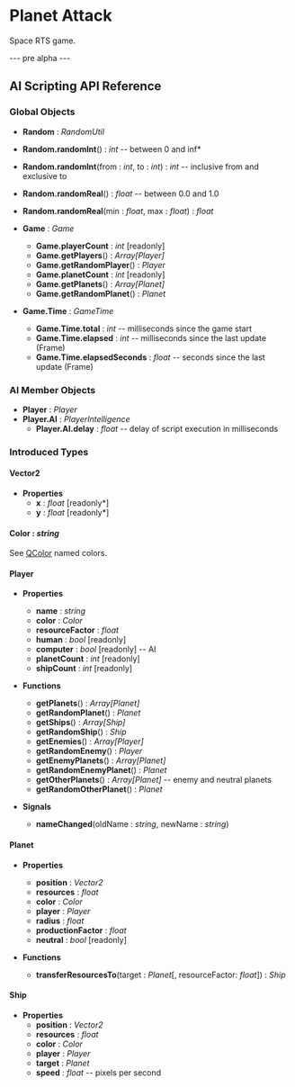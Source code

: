 # Planet Attack

Space RTS game.

--- pre alpha ---


## AI Scripting API Reference

### Global Objects

- **Random** : *RandomUtil*
 - **Random.randomInt**() : *int*  -- between 0 and inf*
 - **Random.randomInt**(from : *int*, to : *int*) : *int*  -- inclusive from and exclusive to
 - **Random.randomReal**() : *float*  -- between 0.0 and 1.0
 - **Random.randomReal**(min : *float*, max : *float*) : *float*

- **Game** : *Game*
  - **Game.playerCount** : *int* [readonly]
  - **Game.getPlayers**() : *Array[Player]*
  - **Game.getRandomPlayer**() : *Player*
  - **Game.planetCount** : *int* [readonly]
  - **Game.getPlanets**() : *Array[Planet]*
  - **Game.getRandomPlanet**() : *Planet*

- **Game.Time** : *GameTime*
  - **Game.Time.total** : *int*  -- milliseconds since the game start
  - **Game.Time.elapsed** : *int*  -- milliseconds since the last update (Frame)
  - **Game.Time.elapsedSeconds** : *float*  -- seconds since the last update (Frame)

### AI Member Objects

- **Player** : *Player*
- **Player.AI** : *PlayerIntelligence*
  - **Player.AI.delay** : *float*  -- delay of script execution in milliseconds

### Introduced Types

#### Vector2

- **Properties**
  - **x** : *float* [readonly\*]
  - **y** : *float* [readonly\*]

#### Color : *string*

See [QColor](http://qt-project.org/doc/qt-4.8/qcolor.html#setNamedColor) named colors.

#### Player

- **Properties**
  - **name** : *string*
  - **color** : *Color*
  - **resourceFactor** : *float*
  - **human** : *bool* [readonly]
  - **computer** : *bool* [readonly]  -- AI
  - **planetCount** : *int* [readonly]
  - **shipCount** : *int* [readonly]

- **Functions**
  - **getPlanets**() : *Array[Planet]*
  - **getRandomPlanet**() : *Planet*
  - **getShips**() : *Array[Ship]*
  - **getRandomShip**() : *Ship*
  - **getEnemies**() : *Array[Player]*
  - **getRandomEnemy**() : *Player*
  - **getEnemyPlanets**() : *Array[Planet]*
  - **getRandomEnemyPlanet**() : *Planet*
  - **getOtherPlanets**() : *Array[Planet]*  -- enemy and neutral planets
  - **getRandomOtherPlanet**() : *Planet*

- **Signals**
  - **nameChanged**(oldName : *string*, newName : *string*)

#### Planet

- **Properties**
  - **position** : *Vector2*
  - **resources** : *float*
  - **color** : *Color*
  - **player** : *Player*
  - **radius** : *float*
  - **productionFactor** : *float*
  - **neutral** : *bool* [readonly]

- **Functions**
  - **transferResourcesTo**(target : *Planet*[, resourceFactor: *float*]) : *Ship*

#### Ship

- **Properties**
  - **position** : *Vector2*
  - **resources** : *float*
  - **color** : *Color*
  - **player** : *Player*
  - **target** : *Planet*
  - **speed** : *float*  -- pixels per second
